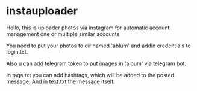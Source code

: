 # instauploader

Hello, this is uploader photos via instagram for automatic account management one or multiple similar accounts.

You need to put your photos to dir named 'ablum' and addin credentials to login.txt.

Also u can add telegram token to put images in 'album' via telegram bot.

In tags txt you can add hashtags, which will be added to the posted message. And in text.txt the message itself.
